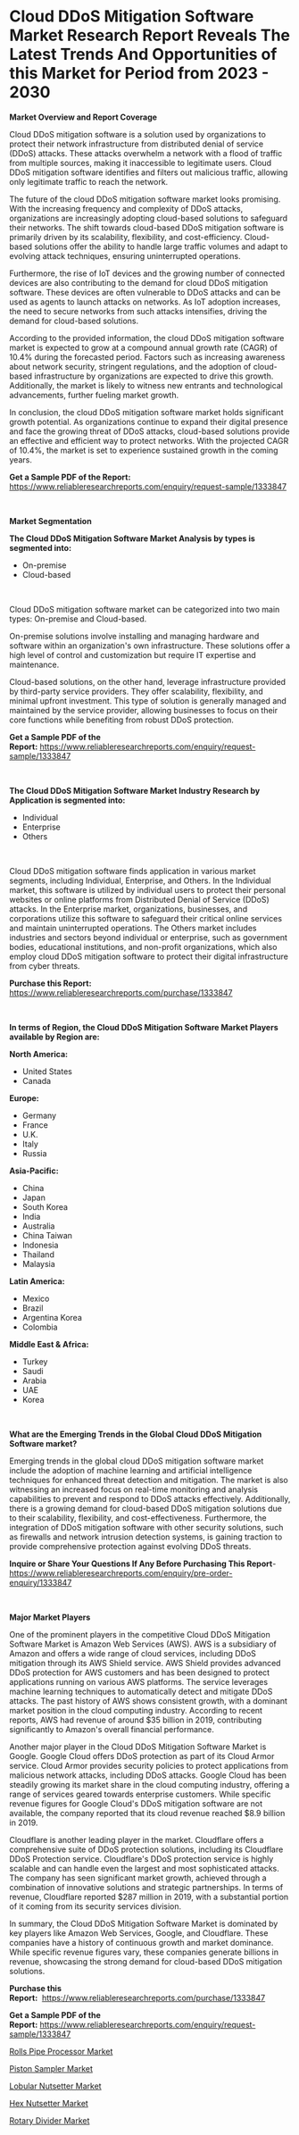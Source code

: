<p><h1>Cloud DDoS Mitigation Software Market Research Report Reveals The Latest Trends And Opportunities of this Market for Period from 2023 - 2030</h1></p><p><strong>Market Overview and Report Coverage</strong></p>
<p><p>Cloud DDoS mitigation software is a solution used by organizations to protect their network infrastructure from distributed denial of service (DDoS) attacks. These attacks overwhelm a network with a flood of traffic from multiple sources, making it inaccessible to legitimate users. Cloud DDoS mitigation software identifies and filters out malicious traffic, allowing only legitimate traffic to reach the network.</p><p>The future of the cloud DDoS mitigation software market looks promising. With the increasing frequency and complexity of DDoS attacks, organizations are increasingly adopting cloud-based solutions to safeguard their networks. The shift towards cloud-based DDoS mitigation software is primarily driven by its scalability, flexibility, and cost-efficiency. Cloud-based solutions offer the ability to handle large traffic volumes and adapt to evolving attack techniques, ensuring uninterrupted operations.</p><p>Furthermore, the rise of IoT devices and the growing number of connected devices are also contributing to the demand for cloud DDoS mitigation software. These devices are often vulnerable to DDoS attacks and can be used as agents to launch attacks on networks. As IoT adoption increases, the need to secure networks from such attacks intensifies, driving the demand for cloud-based solutions.</p><p>According to the provided information, the cloud DDoS mitigation software market is expected to grow at a compound annual growth rate (CAGR) of 10.4% during the forecasted period. Factors such as increasing awareness about network security, stringent regulations, and the adoption of cloud-based infrastructure by organizations are expected to drive this growth. Additionally, the market is likely to witness new entrants and technological advancements, further fueling market growth.</p><p>In conclusion, the cloud DDoS mitigation software market holds significant growth potential. As organizations continue to expand their digital presence and face the growing threat of DDoS attacks, cloud-based solutions provide an effective and efficient way to protect networks. With the projected CAGR of 10.4%, the market is set to experience sustained growth in the coming years.</p></p>
<p><strong>Get a Sample PDF of the Report:</strong> <a href="https://www.reliableresearchreports.com/enquiry/request-sample/1333847">https://www.reliableresearchreports.com/enquiry/request-sample/1333847</a></p>
<p>&nbsp;</p>
<p><strong>Market Segmentation</strong></p>
<p><strong>The Cloud DDoS Mitigation Software Market Analysis by types is segmented into:</strong></p>
<p><ul><li>On-premise</li><li>Cloud-based</li></ul></p>
<p>&nbsp;</p>
<p><p>Cloud DDoS mitigation software market can be categorized into two main types: On-premise and Cloud-based. </p><p>On-premise solutions involve installing and managing hardware and software within an organization's own infrastructure. These solutions offer a high level of control and customization but require IT expertise and maintenance.</p><p>Cloud-based solutions, on the other hand, leverage infrastructure provided by third-party service providers. They offer scalability, flexibility, and minimal upfront investment. This type of solution is generally managed and maintained by the service provider, allowing businesses to focus on their core functions while benefiting from robust DDoS protection.</p></p>
<p><strong>Get a Sample PDF of the Report:</strong>&nbsp;<a href="https://www.reliableresearchreports.com/enquiry/request-sample/1333847">https://www.reliableresearchreports.com/enquiry/request-sample/1333847</a></p>
<p>&nbsp;</p>
<p><strong>The Cloud DDoS Mitigation Software Market Industry Research by Application is segmented into:</strong></p>
<p><ul><li>Individual</li><li>Enterprise</li><li>Others</li></ul></p>
<p>&nbsp;</p>
<p><p>Cloud DDoS mitigation software finds application in various market segments, including Individual, Enterprise, and Others. In the Individual market, this software is utilized by individual users to protect their personal websites or online platforms from Distributed Denial of Service (DDoS) attacks. In the Enterprise market, organizations, businesses, and corporations utilize this software to safeguard their critical online services and maintain uninterrupted operations. The Others market includes industries and sectors beyond individual or enterprise, such as government bodies, educational institutions, and non-profit organizations, which also employ cloud DDoS mitigation software to protect their digital infrastructure from cyber threats.</p></p>
<p><strong>Purchase this Report:</strong>&nbsp; <a href="https://www.reliableresearchreports.com/purchase/1333847">https://www.reliableresearchreports.com/purchase/1333847</a></p>
<p>&nbsp;</p>
<p><strong>In terms of Region, the Cloud DDoS Mitigation Software Market Players available by Region are:</strong></p>
<p>
    <p> <strong> North America: </strong>
        <ul>
            <li>United States</li>
            <li>Canada</li>
        </ul>
        </p> 
    <p> <strong> Europe: </strong>
        <ul>
            <li>Germany</li>
            <li>France</li>
            <li>U.K.</li>
            <li>Italy</li>
            <li>Russia</li>
        </ul>
        </p> 
    <p> <strong> Asia-Pacific: </strong>
        <ul>
            <li>China</li>
            <li>Japan</li>
            <li>South Korea</li>
            <li>India</li>
            <li>Australia</li>
            <li>China Taiwan</li>
            <li>Indonesia</li>
            <li>Thailand</li>
            <li>Malaysia</li>
        </ul>
        </p> 
    <p> <strong> Latin America: </strong>
        <ul>
            <li>Mexico</li>
            <li>Brazil</li>
            <li>Argentina Korea</li>
            <li>Colombia</li>
        </ul>
        </p> 
    <p> <strong> Middle East & Africa: </strong>
        <ul>
            <li>Turkey</li>
            <li>Saudi</li>
            <li>Arabia</li>
            <li>UAE</li>
            <li>Korea</li>
        </ul>
    </p>
    </p>
<p>&nbsp;</p>
<p><strong>What are the Emerging Trends in the Global Cloud DDoS Mitigation Software market?</strong></p>
<p><p>Emerging trends in the global cloud DDoS mitigation software market include the adoption of machine learning and artificial intelligence techniques for enhanced threat detection and mitigation. The market is also witnessing an increased focus on real-time monitoring and analysis capabilities to prevent and respond to DDoS attacks effectively. Additionally, there is a growing demand for cloud-based DDoS mitigation solutions due to their scalability, flexibility, and cost-effectiveness. Furthermore, the integration of DDoS mitigation software with other security solutions, such as firewalls and network intrusion detection systems, is gaining traction to provide comprehensive protection against evolving DDoS threats.</p></p>
<p><strong>Inquire or Share Your Questions If Any Before Purchasing This Report</strong>- <a href="https://www.reliableresearchreports.com/enquiry/pre-order-enquiry/1333847">https://www.reliableresearchreports.com/enquiry/pre-order-enquiry/1333847</a></p>
<p>&nbsp;</p>
<p><strong>Major Market Players</strong></p>
<p><p>One of the prominent players in the competitive Cloud DDoS Mitigation Software Market is Amazon Web Services (AWS). AWS is a subsidiary of Amazon and offers a wide range of cloud services, including DDoS mitigation through its AWS Shield service. AWS Shield provides advanced DDoS protection for AWS customers and has been designed to protect applications running on various AWS platforms. The service leverages machine learning techniques to automatically detect and mitigate DDoS attacks. The past history of AWS shows consistent growth, with a dominant market position in the cloud computing industry. According to recent reports, AWS had revenue of around $35 billion in 2019, contributing significantly to Amazon's overall financial performance.</p><p>Another major player in the Cloud DDoS Mitigation Software Market is Google. Google Cloud offers DDoS protection as part of its Cloud Armor service. Cloud Armor provides security policies to protect applications from malicious network attacks, including DDoS attacks. Google Cloud has been steadily growing its market share in the cloud computing industry, offering a range of services geared towards enterprise customers. While specific revenue figures for Google Cloud's DDoS mitigation software are not available, the company reported that its cloud revenue reached $8.9 billion in 2019.</p><p>Cloudflare is another leading player in the market. Cloudflare offers a comprehensive suite of DDoS protection solutions, including its Cloudflare DDoS Protection service. Cloudflare's DDoS protection service is highly scalable and can handle even the largest and most sophisticated attacks. The company has seen significant market growth, achieved through a combination of innovative solutions and strategic partnerships. In terms of revenue, Cloudflare reported $287 million in 2019, with a substantial portion of it coming from its security services division.</p><p>In summary, the Cloud DDoS Mitigation Software Market is dominated by key players like Amazon Web Services, Google, and Cloudflare. These companies have a history of continuous growth and market dominance. While specific revenue figures vary, these companies generate billions in revenue, showcasing the strong demand for cloud-based DDoS mitigation solutions.</p></p>
<p><strong>Purchase this Report:</strong>&nbsp;&nbsp;<a href="https://www.reliableresearchreports.com/purchase/1333847">https://www.reliableresearchreports.com/purchase/1333847</a></p>
<p></p>
<p><strong>Get a Sample PDF of the Report:</strong>&nbsp;<a href="https://www.reliableresearchreports.com/enquiry/request-sample/1333847">https://www.reliableresearchreports.com/enquiry/request-sample/1333847</a></p>
<p><p><a href="https://www.linkedin.com/pulse/rolls-pipe-processor-market-research-report-provides-thorough-y0pie/">Rolls Pipe Processor Market</a></p><p><a href="https://medium.com/@candaceking17/piston-sampler-market-size-growth-forecast-2023-2030-76c55fd8578f">Piston Sampler Market</a></p><p><a href="https://www.linkedin.com/pulse/lobular-nutsetter-market-insights-players-forecast-till-5xlme/">Lobular Nutsetter Market</a></p><p><a href="https://www.linkedin.com/pulse/hex-nutsetter-market-research-report-unlocks-analysis-tx07e/">Hex Nutsetter Market</a></p><p><a href="https://medium.com/@tiannathiel2023/rotary-divider-market-size-growth-forecast-2023-2030-0705a9614af0">Rotary Divider Market</a></p></p>